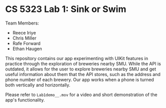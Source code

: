 # CS 5323 Lab 1: Sink or Swim

Team Members:
- Reece Iriye
- Chris Miller
- Rafe Forward
- Ethan Haugen

This repository contains our app experimenting with UIKit features in practice through the exploration of breweries nearby SMU. While the API is outdated, it allows for the user to explore breweries nearby SMU and get useful information about them that the API stores, such as the address and phone number of each brewery. Our app works when a phone is turned both vertically and horizontally.

Please refer to `Lab1demo__.mov` for a video and short demonstration of the app's functionality.
